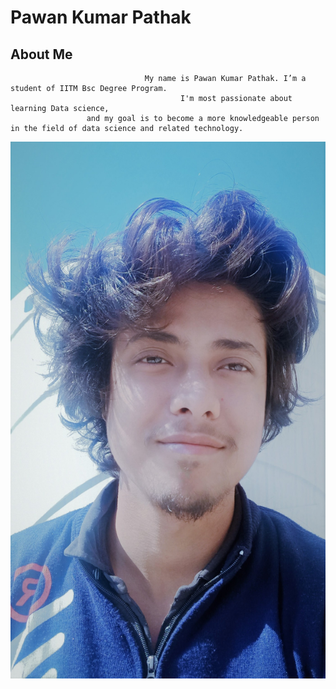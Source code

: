 # Pawan Kumar Pathak

## About Me
                                  My name is Pawan Kumar Pathak. I’m a student of IITM Bsc Degree Program. 
                                          I'm most passionate about learning Data science, 
                     and my goal is to become a more knowledgeable person in the field of data science and related technology.
![](/assests/proimg%20(1).jpg)      
